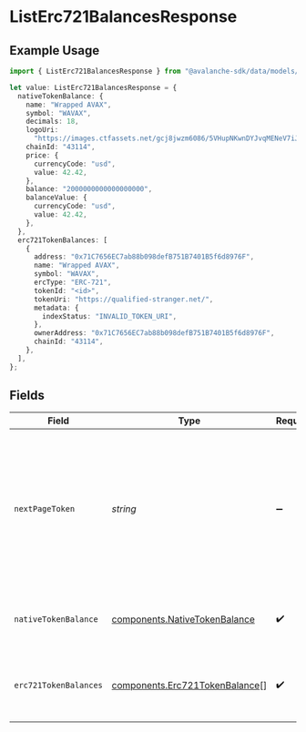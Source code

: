 # ListErc721BalancesResponse

## Example Usage

```typescript
import { ListErc721BalancesResponse } from "@avalanche-sdk/data/models/components";

let value: ListErc721BalancesResponse = {
  nativeTokenBalance: {
    name: "Wrapped AVAX",
    symbol: "WAVAX",
    decimals: 18,
    logoUri:
      "https://images.ctfassets.net/gcj8jwzm6086/5VHupNKwnDYJvqMENeV7iJ/fdd6326b7a82c8388e4ee9d4be7062d4/avalanche-avax-logo.svg",
    chainId: "43114",
    price: {
      currencyCode: "usd",
      value: 42.42,
    },
    balance: "2000000000000000000",
    balanceValue: {
      currencyCode: "usd",
      value: 42.42,
    },
  },
  erc721TokenBalances: [
    {
      address: "0x71C7656EC7ab88b098defB751B7401B5f6d8976F",
      name: "Wrapped AVAX",
      symbol: "WAVAX",
      ercType: "ERC-721",
      tokenId: "<id>",
      tokenUri: "https://qualified-stranger.net/",
      metadata: {
        indexStatus: "INVALID_TOKEN_URI",
      },
      ownerAddress: "0x71C7656EC7ab88b098defB751B7401B5f6d8976F",
      chainId: "43114",
    },
  ],
};
```

## Fields

| Field                                                                                                                                  | Type                                                                                                                                   | Required                                                                                                                               | Description                                                                                                                            |
| -------------------------------------------------------------------------------------------------------------------------------------- | -------------------------------------------------------------------------------------------------------------------------------------- | -------------------------------------------------------------------------------------------------------------------------------------- | -------------------------------------------------------------------------------------------------------------------------------------- |
| `nextPageToken`                                                                                                                        | *string*                                                                                                                               | :heavy_minus_sign:                                                                                                                     | A token, which can be sent as `pageToken` to retrieve the next page. If this field is omitted or empty, there are no subsequent pages. |
| `nativeTokenBalance`                                                                                                                   | [components.NativeTokenBalance](../../models/components/nativetokenbalance.md)                                                         | :heavy_check_mark:                                                                                                                     | The native token balance for the address.                                                                                              |
| `erc721TokenBalances`                                                                                                                  | [components.Erc721TokenBalance](../../models/components/erc721tokenbalance.md)[]                                                       | :heavy_check_mark:                                                                                                                     | The list of ERC-721 token balances for the address.                                                                                    |